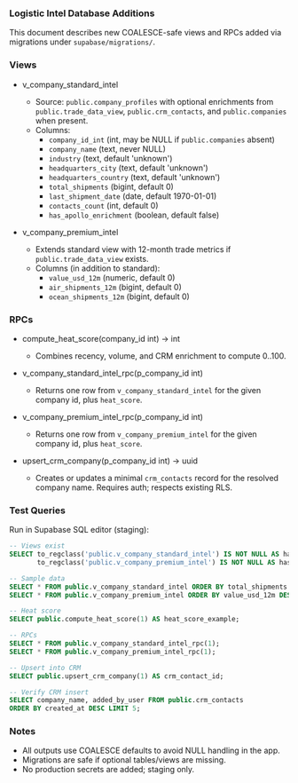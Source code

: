 ### Logistic Intel Database Additions

This document describes new COALESCE-safe views and RPCs added via migrations under `supabase/migrations/`.

### Views

- v_company_standard_intel
  - Source: `public.company_profiles` with optional enrichments from `public.trade_data_view`, `public.crm_contacts`, and `public.companies` when present.
  - Columns:
    - `company_id_int` (int, may be NULL if `public.companies` absent)
    - `company_name` (text, never NULL)
    - `industry` (text, default 'unknown')
    - `headquarters_city` (text, default 'unknown')
    - `headquarters_country` (text, default 'unknown')
    - `total_shipments` (bigint, default 0)
    - `last_shipment_date` (date, default 1970-01-01)
    - `contacts_count` (int, default 0)
    - `has_apollo_enrichment` (boolean, default false)

- v_company_premium_intel
  - Extends standard view with 12-month trade metrics if `public.trade_data_view` exists.
  - Columns (in addition to standard):
    - `value_usd_12m` (numeric, default 0)
    - `air_shipments_12m` (bigint, default 0)
    - `ocean_shipments_12m` (bigint, default 0)

### RPCs

- compute_heat_score(company_id int) -> int
  - Combines recency, volume, and CRM enrichment to compute 0..100.

- v_company_standard_intel_rpc(p_company_id int)
  - Returns one row from `v_company_standard_intel` for the given company id, plus `heat_score`.

- v_company_premium_intel_rpc(p_company_id int)
  - Returns one row from `v_company_premium_intel` for the given company id, plus `heat_score`.

- upsert_crm_company(p_company_id int) -> uuid
  - Creates or updates a minimal `crm_contacts` record for the resolved company name. Requires auth; respects existing RLS.

### Test Queries

Run in Supabase SQL editor (staging):

```sql
-- Views exist
SELECT to_regclass('public.v_company_standard_intel') IS NOT NULL AS has_standard,
       to_regclass('public.v_company_premium_intel') IS NOT NULL AS has_premium;

-- Sample data
SELECT * FROM public.v_company_standard_intel ORDER BY total_shipments DESC NULLS LAST LIMIT 10;
SELECT * FROM public.v_company_premium_intel ORDER BY value_usd_12m DESC NULLS LAST LIMIT 10;

-- Heat score
SELECT public.compute_heat_score(1) AS heat_score_example;

-- RPCs
SELECT * FROM public.v_company_standard_intel_rpc(1);
SELECT * FROM public.v_company_premium_intel_rpc(1);

-- Upsert into CRM
SELECT public.upsert_crm_company(1) AS crm_contact_id;

-- Verify CRM insert
SELECT company_name, added_by_user FROM public.crm_contacts
ORDER BY created_at DESC LIMIT 5;
```

### Notes

- All outputs use COALESCE defaults to avoid NULL handling in the app.
- Migrations are safe if optional tables/views are missing.
- No production secrets are added; staging only.


